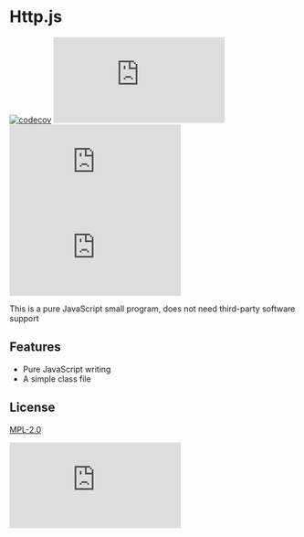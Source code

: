 # Http.js

[![codecov](https://codecov.io/gh/yakeing/Http.js/branch/master/graph/badge.svg)](https://codecov.io/gh/yakeing/Http.js)
[![license](https://img.shields.io/github/license/yakeing/Http.js?color=FE7D37&logo=github)](LICENSE)
[![TAG](https://img.shields.io/github/v/tag/yakeing/Http.js?color=28a745&logo=github)](../../releases)
[![NPM](https://img.shields.io/npm/v/yakeing/Http.js?color=CB3837&logo=NPM)](https://www.npmjs.com/package/Http.js)

This is a pure JavaScript small program, does not need third-party software support

## Features

- Pure JavaScript writing
- A simple class file

## License

[MPL-2.0](LICENSE)

[![license](https://badgen.net/github/license/yakeing/Http.js?color=FE7D37&icon=github)](LICENSE)